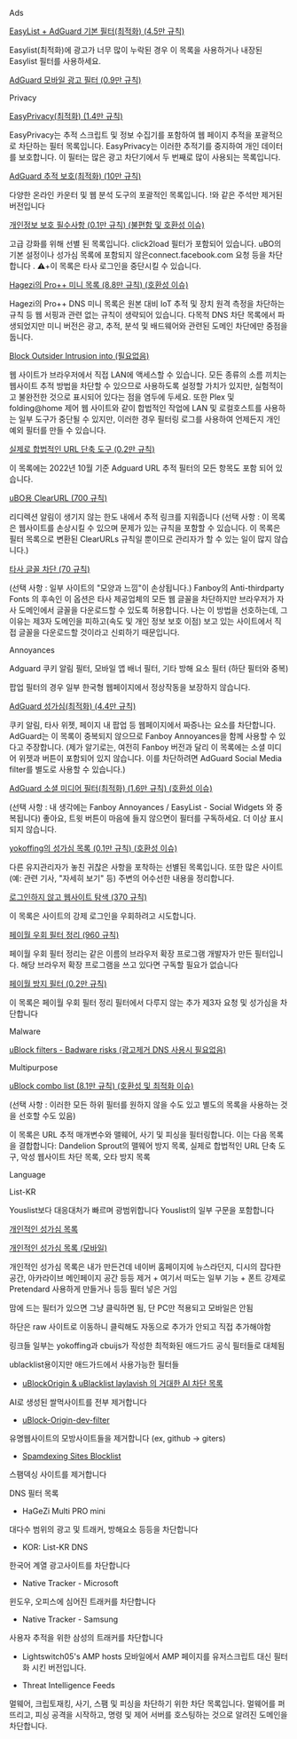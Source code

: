 Ads

[EasyList + AdGuard 기본 필터(최적화) (4.5만 규칙)](url)

Easylist(최적화)에 광고가 너무 많이 누락된 경우 이 목록을 사용하거나 내장된 Easylist 필터를 사용하세요.

[AdGuard 모바일 광고 필터 (0.9만 규칙)](url)


Privacy

[EasyPrivacy(최적화) (1.4만 규칙)](url)

EasyPrivacy는 추적 스크립트 및 정보 수집기를 포함하여 웹 페이지 추적을 포괄적으로 차단하는 필터 목록입니다. EasyPrivacy는 이러한 추적기를 중지하여 개인 데이터를 보호합니다. 이 필터는 많은 광고 차단기에서 두 번째로 많이 사용되는 목록입니다.

[AdGuard 추적 보호(최적화) (10만 규칙)](url)

다양한 온라인 카운터 및 웹 분석 도구의 포괄적인 목록입니다. !와 같은 주석만 제거된 버전입니다

[개인정보 보호 필수사항 (0.1만 규칙) (불편함 및 호환성 이슈)](url)

고급 강화를 위해 선별 된 목록입니다. click2load 필터가 포함되어 있습니다. uBO의 기본 설정이나 성가심 목록에 포함되지 않은connect.facebook.com 요청 등을 차단합니다 . ⚠+이 목록은 타사 로그인을 중단시킬 수 있습니다.

[Hagezi의 Pro++ 미니 목록 (8.8만 규칙) (호환성 이슈)](url)

Hagezi의 Pro++ DNS 미니 목록은 원본 대비 IoT 추적 및 장치 원격 측정을 차단하는 규칙 등 웹 서핑과 관련 없는 규칙이 생략되어 있습니다. 다목적 DNS 차단 목록에서 파생되었지만 미니 버전은 광고, 추적, 분석 및 배드웨어와 관련된 도메인 차단에만 중점을 둡니다.

[Block Outsider Intrusion into (필요없음)](url)

웹 사이트가 브라우저에서 직접 LAN에 액세스할 수 있습니다. 모든 종류의 소름 끼치는 웹사이트 추적 방법을 차단할 수 있으므로 사용하도록 설정할 가치가 있지만, 실험적이고 불완전한 것으로 표시되어 있다는 점을 염두에 두세요. 또한 Plex 및 folding@home 제어 웹 사이트와 같이 합법적인 작업에 LAN 및 로컬호스트를 사용하는 일부 도구가 중단될 수 있지만, 이러한 경우 필터링 로그를 사용하여 언제든지 개인 예외 필터를 만들 수 있습니다.

[실제로 합법적인 URL 단축 도구 (0.2만 규칙)](url)

이 목록에는 2022년 10월 기준 Adguard URL 추적 필터의 모든 항목도 포함 되어 있습니다.

[uBO용 ClearURL (700 규칙)](url)

리디렉션 알림이 생기지 않는 한도 내에서 추적 링크를 지워줍니다 (선택 사항 : 이 목록은 웹사이트를 손상시킬 수 있으며 문제가 있는 규칙을 포함할 수 있습니다. 이 목록은 필터 목록으로 변환된 ClearURLs 규칙일 뿐이므로 관리자가 할 수 있는 일이 많지 않습니다.)

[타사 글꼴 차단 (70 규칙)](url)

(선택 사항 : 일부 사이트의 "모양과 느낌"이 손상됩니다.) Fanboy의 Anti-thirdparty Fonts 의 후속인 이 옵션은 타사 제공업체의 모든 웹 글꼴을 차단하지만 브라우저가 자사 도메인에서 글꼴을 다운로드할 수 있도록 허용합니다. 나는 이 방법을 선호하는데, 그 이유는 제3자 도메인을 피하고(속도 및 개인 정보 보호 이점) 보고 있는 사이트에서 직접 글꼴을 다운로드할 것이라고 신뢰하기 때문입니다.


Annoyances

Adguard 쿠키 알림 필터, 모바일 앱 배너 필터, 기타 방해 요소 필터 (하단 필터와 중복)

팝업 필터의 경우 일부 한국형 웹페이지에서 정상작동을 보장하지 않습니다.

[AdGuard 성가심(최적화) (4.4만 규칙)](url)

쿠키 알림, 타사 위젯, 페이지 내 팝업 등 웹페이지에서 짜증나는 요소를 차단합니다. AdGuard는 이 목록이 중복되지 않으므로 Fanboy Annoyances을 함께 사용할 수 있다고 주장합니다. (제가 알기로는, 여전히 Fanboy 버전과 달리 이 목록에는 소셜 미디어 위젯과 버튼이 포함되어 있지 않습니다. 이를 차단하려면 AdGuard Social Media filter를 별도로 사용할 수 있습니다.)

[AdGuard 소셜 미디어 필터(최적화) (1.6만 규칙) (호환성 이슈)](url)

(선택 사항 : 내 생각에는 Fanboy Annoyances / EasyList - Social Widgets 와 중복됩니다) 좋아요, 트윗 버튼이 마음에 들지 않으면이 필터를 구독하세요. 더 이상 표시되지 않습니다.

[yokoffing의 성가심 목록 (0.1만 규칙) (호환성 이슈)](url)

다른 유지관리자가 놓친 귀찮은 사항을 포착하는 선별된 목록입니다. 또한 많은 사이트(예: 관련 기사, "자세히 보기" 등) 주변의 어수선한 내용을 정리합니다.

[로그인하지 않고 웹사이트 탐색 (370 규칙)](url)

이 목록은 사이트의 강제 로그인을 우회하려고 시도합니다.

[페이월 우회 필터 정리 (960 규칙)](url)

페이월 우회 필터 정리는 같은 이름의 브라우저 확장 프로그램 개발자가 만든 필터입니다. 해당 브라우저 확장 프로그램을 쓰고 있다면 구독할 필요가 없습니다

[페이월 방지 필터 (0.2만 규칙)](url)

이 목록은 페이월 우회 필터 정리 필터에서 다루지 않는 추가 제3자 요청 및 성가심을 차단합니다


Malware

[uBlock filters - Badware risks (광고제거 DNS 사용시 필요없음)](url)


Multipurpose

[uBlock combo list (8.1만 규칙) (호환성 및 최적화 이슈)](url)

(선택 사항 : 이러한 모든 하위 필터를 원하지 않을 수도 있고 별도의 목록을 사용하는 것을 선호할 수도 있음)

이 목록은 URL 추적 매개변수와 맬웨어, 사기 및 피싱을 필터링합니다. 이는 다음 목록을 결합합니다: Dandelion Sprout의 맬웨어 방지 목록, 실제로 합법적인 URL 단축 도구, 악성 웹사이트 차단 목록, 오타 방지 목록


Language

List-KR

Youslist보다 대응대처가 빠르며 광범위합니다 Youslist의 일부 구문을 포함합니다

[개인적인 성가심 목록](https://github.com/chaejm8645/bookmark/blob/main/folders/adguarddc01.md)

[개인적인 성가심 목록 (모바일)](https://github.com/chaejm8645/bookmark/blob/main/folders/adguarddc01m.md)



개인적인 성가심 목록은 내가 만든건데 네이버 홈페이지에 뉴스라던지, 디시의 잡다한 공간, 아카라이브 메인페이지 공간 등등 제거 + 여기서 떠도는 일부 기능 + 폰트 강제로 Pretendard 사용하게 만들거나 등등 필터 넣은 거임











맘에 드는 필터가 있으면 그냥 클릭하면 됨, 단 PC만 적용되고 모바일은 안됨

하단은 raw 사이트로 이동하니 클릭해도 자동으로 추가가 안되고 직접 추가해야함



링크들 일부는 yokoffing과 cbuijs가 작성한 최적화된 애드가드 공식 필터들로 대체됨















ublacklist용이지만 애드가드에서 사용가능한 필터들

- [uBlockOrigin & uBlacklist laylavish 의 거대한 AI 차단 목록](https://github.com/chaejm8645/bookmark/blob/main/folders/adguarddc02.md)

AI로 생성된 쌀먹사이트를 전부 제거합니다

- [uBlock-Origin-dev-filter](https://github.com/chaejm8645/bookmark/blob/main/folders/adguarddc04.md)

유명웹사이트의 모방사이트들을 제거합니다 (ex, github -> giters)

- [Spamdexing Sites Blocklist](https://github.com/chaejm8645/bookmark/blob/main/folders/adguarddc03.md)

스팸덱싱 사이트를 제거합니다



DNS 필터 목록

- HaGeZi Multi PRO mini

대다수 범위의 광고 및 트래커, 방해요소 등등을 차단합니다

- KOR: List-KR DNS

한국어 계열 광고사이트를 차단합니다

- Native Tracker - Microsoft

윈도우, 오피스에 심어진 트래커를 차단합니다

- Native Tracker - Samsung

사용자 추적을 위한 삼성의 트래커를 차단합니다

- Lightswitch05's AMP hosts
모바일에서 AMP 페이지를 유저스크립트 대신 필터화 시킨 버전입니다.

- Threat Intelligence Feeds

멀웨어, 크립토재킹, 사기, 스팸 및 피싱을 차단하기 위한 차단 목록입니다. 멀웨어를 퍼뜨리고, 피싱 공격을 시작하고, 명령 및 제어 서버를 호스팅하는 것으로 알려진 도메인을 차단합니다.

